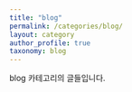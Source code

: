```yaml
---
title: "blog"
permalink: /categories/blog/
layout: category
author_profile: true
taxonomy: blog
---
```


blog 카테고리의 글들입니다.